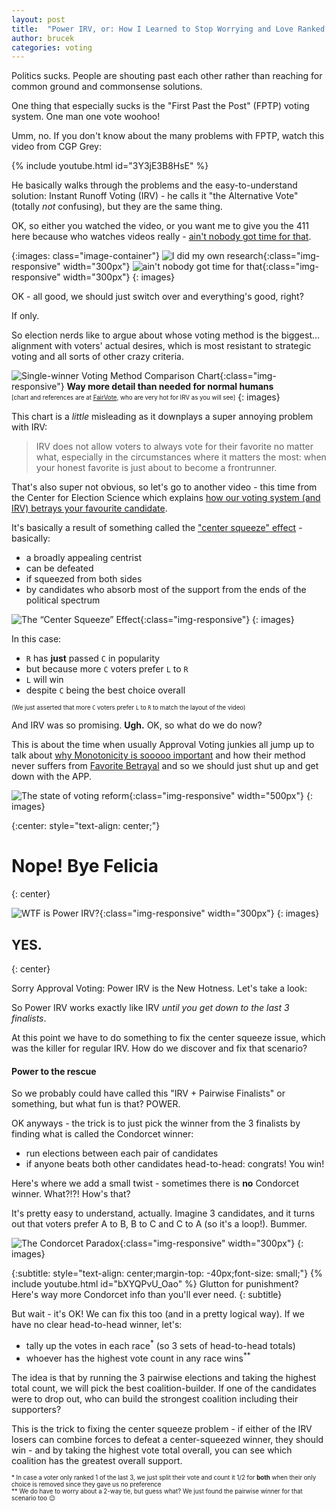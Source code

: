 ```yaml
---
layout: post
title:  "Power IRV, or: How I Learned to Stop Worrying and Love Ranked Choice Voting"
author: brucek
categories: voting
---
```

Politics sucks.  People are shouting past each other rather than reaching for common ground and commonsense solutions.

One thing that especially sucks is the "First Past the Post" (FPTP) voting system.  One man one vote woohoo!

Umm, no.  If you don't know about the many problems with FPTP, watch this video from CGP Grey:

{% include youtube.html id="3Y3jE3B8HsE" %}

He basically walks through the problems and the easy-to-understand solution:  Instant Runoff Voting (IRV) - he calls it "the Alternative Vote" (totally *not* confusing), but they are the same thing.

OK, so either you watched the video, or you want me to give you the 411 here because who watches videos really - [ain't nobody got time for that](https://youtu.be/bFEoMO0pc7k).

{:images: class="image-container"}
![I did my own research](/assets/images/didmyownresearch.png){:class="img-responsive" width="300px"}
![ain't nobody got time for that](/assets/images/angtft.jpg){:class="img-responsive" width="300px"}
{: images}

OK - all good, we should just switch over and everything's good, right?

If only.

So election nerds like to argue about whose voting method is the biggest... alignment with voters' actual desires, which is most resistant to strategic voting and all sorts of other crazy criteria.

![Single-winner Voting Method Comparison Chart](/assets/images/voting_chart.png){:class="img-responsive"}
**Way more detail than needed for normal humans**  
<sub><sup>[chart and references are at [FairVote](https://archive3.fairvote.org/reforms/instant-runoff-voting/irv-and-the-status-quo/irv-versus-alternative-reforms/single-winner-voting-method-comparison-chart/), who are very hot for IRV as you will see]</sup></sub>
{: images}

This chart is a *little* misleading as it downplays a super annoying problem with IRV:

> IRV does not allow voters to always vote for their favorite no matter what, especially in the circumstances where it matters the most: when your honest favorite is just about to become a frontrunner.

That's also super not obvious, so let's go to another video - this time from the Center for Election Science which explains [how our voting system (and IRV) betrays your favourite candidate](https://youtu.be/JtKAScORevQ).

It's basically a result of something called the ["center squeeze" effect](https://electionscience.org/library/the-center-squeeze-effect/) - basically:

* a broadly appealing centrist
* can be defeated 
* if squeezed from both sides
* by candidates who absorb most of the support from the ends of the political spectrum

![The “Center Squeeze” Effect](/assets/images/center_squeeze_effect_diagram.png){:class="img-responsive"}
{: images}

In this case:
* `R` has **just** passed `C` in popularity
* but because more `C` voters prefer `L` to `R`
* `L` will win
* despite `C` being the best choice overall

<sub><sup>(We just asserted that more `C` voters prefer `L` to `R` to match the layout of the video)</sup></sub>

And IRV was so promising.  **Ugh.**  OK, so what do we do now?

This is about the time when usually Approval Voting junkies all jump up to talk about [why Monotonicity is sooooo important](https://electowiki.org/wiki/Monotonicity#2009_Burlington.2C_Vermont_mayoral_election) and how their method never suffers from [Favorite Betrayal](https://electowiki.org/wiki/Favorite_betrayal_criterion) and so we should just shut up and get down with the APP.

![The state of voting reform](/assets/images/distracted_voters.png){:class="img-responsive" width="500px"}
{: images}

{:center: style="text-align: center;"}
# Nope!  Bye Felicia
{: center}

![WTF is Power IRV?](/assets/images/power_skeptical.png){:class="img-responsive" width="300px"}
{: images}

## YES.
{: center}

Sorry Approval Voting:  Power IRV is the New Hotness. Let's take a look:

So Power IRV works exactly like IRV *until you get down to the last 3 finalists*.

At this point we have to do something to fix the center squeeze issue, which was the killer for regular IRV.  How do we discover and fix that scenario?

#### Power to the rescue

So we probably could have called this "IRV + Pairwise Finalists" or something, but what fun is that?  POWER.

OK anyways - the trick is to just pick the winner from the 3 finalists by finding what is called the Condorcet winner:

* run elections between each pair of candidates
* if anyone beats both other candidates head-to-head:  congrats!  You win!

Here's where we add a small twist - sometimes there is **no** Condorcet winner.  What?!?!  How's that?

It's pretty easy to understand, actually.  Imagine 3 candidates, and it turns out that voters prefer A to B, B to C and C to A (so it's a loop!).  Bummer.

![The Condorcet Paradox](/assets/images/condorcet_paradox.png){:class="img-responsive" width="300px"}
{: images}

{:subtitle: style="text-align: center;margin-top: -40px;font-size: small;"}
{% include youtube.html id="bXYQPvU_Oao" %}
Glutton for punishment?  Here's way more Condorcet info than you'll ever need.
{: subtitle}

But wait - it's OK!  We can fix this too (and in a pretty logical way).  If we have no clear head-to-head winner, let's:

* tally up the votes in each race<sup>*</sup> (so 3 sets of head-to-head totals)
* whoever has the highest vote count in any race wins<sup>**</sup>

The idea is that by running the 3 pairwise elections and taking the highest total count, we will pick the best coalition-builder.  If one of the candidates were to drop out, who can build the strongest coalition including their supporters?

This is the trick to fixing the center squeeze problem - if either of the IRV losers can combine forces to defeat a center-squeezed winner, they should win - and by taking the highest vote total overall, you can see which coalition has the greatest overall support.

<sub><sup>* In case a voter only ranked 1 of the last 3, we just split their vote and count it 1/2 for **both** when their only choice is removed since they gave us no preference</sup></sub>  
<sub><sup>** We do have to worry about a 2-way tie, but guess what?  We just found the pairwise winner for that scenario too 😉</sup></sub>
